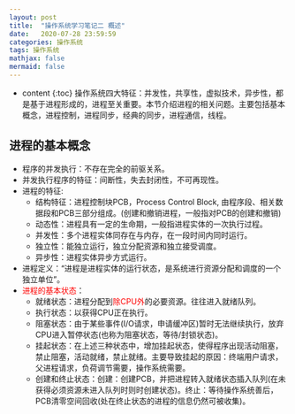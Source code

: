 ```yaml
---
layout: post
title:  "操作系统学习笔记二 概述"
date:   2020-07-28 23:59:59
categories: 操作系统
tags: 操作系统
mathjax: false
mermaid: false
---
```


* content
{:toc}
操作系统四大特征：并发性，共享性，虚拟技术，异步性，都是基于进程形成的，进程至关重要。本节介绍进程的相关问题。主要包括基本概念，进程控制，进程同步，经典的同步，进程通信，线程。



## 进程的基本概念
* 程序的并发执行：不存在完全的前驱关系。
* 并发执行程序的特征：间断性，失去封闭性，不可再现性。
* 进程的特征:
  * 结构特征：进程控制块PCB，Process Control Block, 由程序段、相关数据段和PCB三部分组成。(创建和撤销进程，一般指对PCB的创建和撤销)
  * 动态性：进程具有一定的生命期，一般指进程实体的一次执行过程。
  * 并发性：多个进程实体同存在与内存，在一段时间内同时运行。
  * 独立性：能独立运行，独立分配资源和独立接受调度。
  * 异步性：进程实体异步方式运行。
* 进程定义：“进程是进程实体的运行状态，是系统进行资源分配和调度的一个独立单位”。
* <span style="color:red">进程的基本状态</span>：
  * 就绪状态：进程分配到<span style="color:red">除CPU外</span>的必要资源。往往进入就绪队列。
  * 执行状态：以获得CPU正在执行。
  * 阻塞状态：由于某些事件(I/O请求，申请缓冲区)暂时无法继续执行，放弃CPU进入暂停状态(也称为阻塞状态，等待/封锁状态)。
  * 挂起状态：在上述三种状态中，增加挂起状态，使得程序出现活动阻塞，禁止阻塞，活动就绪，禁止就绪。主要导致挂起的原因：终端用户请求，父进程请求，负荷调节需要，操作系统需要。
  * 创建和终止状态：创建：创建PCB，并把进程转入就绪状态插入队列(在未获得必须资源未进入队列时则时创建状态)。终止：等待操作系统善后，PCB清零空间回收(处在终止状态的进程的信息仍然可被收集)。
